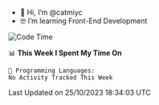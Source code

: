 - 👋 Hi, I’m @catmiyc
- 🤓 I’m learning Front-End Development

<!---
catmiyc/catmiyc is a ✨ special ✨ repository because its `README.md` (this file) appears on your GitHub profile.
You can click the Preview link to take a look at your changes.
--->


<!--START_SECTION:waka-->
![Code Time](http://img.shields.io/badge/Code%20Time-340%20hrs%2022%20mins-blue)

📊 **This Week I Spent My Time On** 

```text
💬 Programming Languages: 
No Activity Tracked This Week
```


 Last Updated on 25/10/2023 18:34:03 UTC
<!--END_SECTION:waka-->
